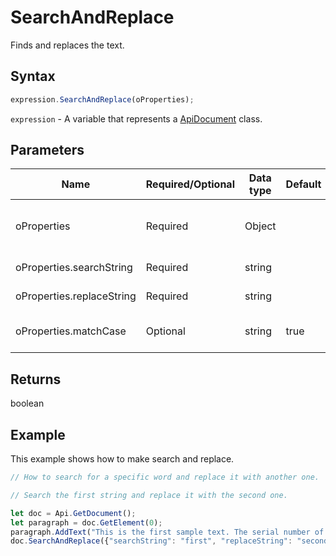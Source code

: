 # SearchAndReplace

Finds and replaces the text.

## Syntax

```javascript
expression.SearchAndReplace(oProperties);
```

`expression` - A variable that represents a [ApiDocument](../ApiDocument.md) class.

## Parameters

| **Name** | **Required/Optional** | **Data type** | **Default** | **Description** |
| ------------- | ------------- | ------------- | ------------- | ------------- |
| oProperties | Required | Object |  | The properties to find and replace. |
| oProperties.searchString | Required | string |  | Search string. |
| oProperties.replaceString | Required | string |  | Replacement string. |
| oProperties.matchCase | Optional | string | true | Case sensitive or not. |

## Returns

boolean

## Example

This example shows how to make search and replace.

```javascript editor-docx
// How to search for a specific word and replace it with another one.

// Search the first string and replace it with the second one.

let doc = Api.GetDocument();
let paragraph = doc.GetElement(0);
paragraph.AddText("This is the first sample text. The serial number of this sample text was replaced here.");
doc.SearchAndReplace({"searchString": "first", "replaceString": "second"});
```
